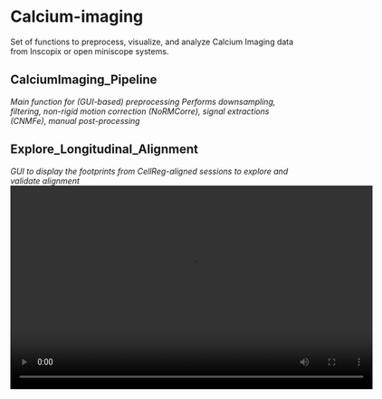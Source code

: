 # Calcium-imaging
Set of functions to preprocess, visualize, and analyze Calcium Imaging data from Inscopix or open miniscope systems.

## CalciumImaging_Pipeline
*Main function for (GUI-based) preprocessing*
*Performs downsampling, filtering, non-rigid motion correction (NoRMCorre), signal extractions (CNMFe), manual post-processing*

## Explore_Longitudinal_Alignment
*GUI to display the footprints from CellReg-aligned sessions to explore and validate alignment*
<video width="640" height="360" controls>
  <source src="./Explore_Longitudinal_Alignment/Explore_Longitudinal_Alignment.mp4" type="video/mp4">
  Your browser does not support the video tag.
</video>
